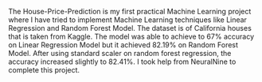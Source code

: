 The House-Price-Prediction is my first practical Machine Learning project where I have tried to implement Machine Learning techniques like Linear Regression and Random Forest Model. 
The dataset is of California houses that is taken from Kaggle.
The model was able to achieve to 67% accuracy on Linear Regression Model but it achieved 82.19% on Random Forest Model.
After using standard scaler on random forest regression, the accuracy increased slightly to 82.41%.
I took help from NeuralNine to complete this project.
